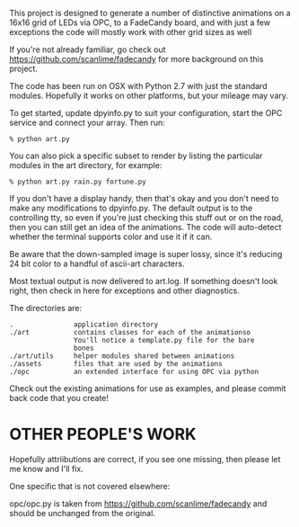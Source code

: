 This project is designed to generate a number of distinctive animations on
a 16x16 grid of LEDs via OPC, to a FadeCandy board, and with just a few
exceptions the code will mostly work with other grid sizes as well

If you're not already familiar, go check out
https://github.com/scanlime/fadecandy for more background on this project.

The code has been run on OSX with Python 2.7 with just the standard
modules. Hopefully it works on other platforms, but your mileage may vary.

To get started, update dpyinfo.py to suit your configuration, start the OPC
service and connect your array. Then run:

    % python art.py

You can also pick a specific subset to render by listing the particular
modules in the art directory, for example:

    % python art.py rain.py fortune.py

If you don't have a display handy, then that's okay and you don't need to
make any modifications to dpyinfo.py. The default output is to the
controlling tty, so even if you're just checking this stuff out or on the
road, then you can still get an idea of the animations. The code will
auto-detect whether the terminal supports color and use it if it can.

Be aware that the down-sampled image is super lossy, since it's reducing
24 bit color to a handful of ascii-art characters.

Most textual output is now delivered to art.log. If something doesn't look
right, then check in here for exceptions and other diagnostics.

The directories are:

    .               application directory
    ./art           contains classes for each of the animationso
                    You'll notice a template.py file for the bare
                    bones
    ./art/utils     helper modules shared between animations
    ./assets        files that are used by the animations
    ./opc           an extended interface for using OPC via python

Check out the existing animations for use as examples, and please commit
back code that you create!

OTHER PEOPLE'S WORK
=====

Hopefully attriibutions are correct, if you see one missing,
then please let me know and I'll fix.

One specific that is not covered elsewhere:

opc/opc.py is taken from https://github.com/scanlime/fadecandy
and should be unchanged from the original.

